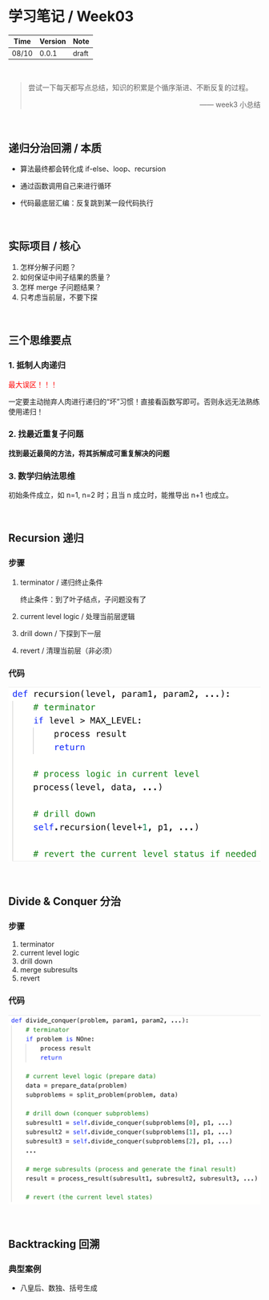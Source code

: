 # 学习笔记 / Week03

|Time|Version|Note|
|---|---|---|
|08/10|0.0.1|draft|

<br/>

> 尝试一下每天都写点总结，知识的积累是个循序渐进、不断反复的过程。
> <p align="right">—— week3 小总结</p>

<br/>

## 递归分治回溯 / 本质

- 算法最终都会转化成 if-else、loop、recursion

- 通过函数调用自己来进行循环

- 代码最底层汇编：反复跳到某一段代码执行

<br/>

## 实际项目 / 核心

1. 怎样分解子问题？
2. 如何保证中间子结果的质量？
3. 怎样 merge 子问题结果？
4. 只考虑当前层，不要下探

<br/>

## 三个思维要点

### 1. 抵制人肉递归

<font color="red">最大误区！！！</font>

一定要主动抛弃人肉进行递归的“坏”习惯！直接看函数写即可。否则永远无法熟练使用递归！

### 2. 找最近重复子问题

**找到最近最简的方法，将其拆解成可重复解决的问题**

### 3. 数学归纳法思维

初始条件成立，如 n=1, n=2 时；且当 n 成立时，能推导出 n+1 也成立。

<br/>

## Recursion 递归

### 步骤

1. terminator / 递归终止条件
 
    终止条件：到了叶子结点，子问题没有了

2. current level logic / 处理当前层逻辑 
3. drill down / 下探到下一层
4. revert / 清理当前层（非必须）

### 代码

![递归代码模版](xmind/递归模版.png)

<br/>

## Divide & Conquer 分治

### 步骤

1. terminator
2. current level logic
3. drill down
4. merge subresults
5. revert

### 代码

![分治模版](xmind/分治模版.png)

<br/>

## Backtracking 回溯

### 典型案例

- 八皇后、数独、括号生成
